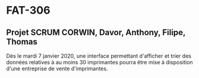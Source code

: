 # FAT-306
Projet SCRUM CORWIN, Davor, Anthony, Filipe, Thomas
-------------------------------------------------------------------------------
Dès le mardi 7 janvier 2020, une interface permettant d'afficher et trier des données relatives à au moins 30 imprimantes pourra être mise à disposition d'une entreprise de vente d'imprimantes.
